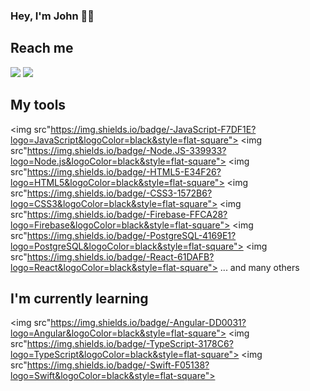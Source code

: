 ### Hey, I'm John 👋🏽


## Reach me
<a href="https://www.linkedin.com/in/john-a-b36974116/"><img src="https://img.shields.io/badge/-LinkedIn-0A66C2?logo=LinkedIn&logoColor=black&style=flat-square"></a> <a href="mailto:john.alban41@gmail.com"><img src="https://img.shields.io/badge/-Gmail-EA4335?logo=Gmail&logoColor=black&style=flat-square"></a>


## My tools
<img src"https://img.shields.io/badge/-JavaScript-F7DF1E?logo=JavaScript&logoColor=black&style=flat-square"> <img src"https://img.shields.io/badge/-Node.JS-339933?logo=Node.js&logoColor=black&style=flat-square"> <img src"https://img.shields.io/badge/-HTML5-E34F26?logo=HTML5&logoColor=black&style=flat-square"> <img src"https://img.shields.io/badge/-CSS3-1572B6?logo=CSS3&logoColor=black&style=flat-square"> <img src"https://img.shields.io/badge/-Firebase-FFCA28?logo=Firebase&logoColor=black&style=flat-square"> <img src"https://img.shields.io/badge/-PostgreSQL-4169E1?logo=PostgreSQL&logoColor=black&style=flat-square"> <img src"https://img.shields.io/badge/-React-61DAFB?logo=React&logoColor=black&style=flat-square"> ... and many others

## I'm currently learning
<img src"https://img.shields.io/badge/-Angular-DD0031?logo=Angular&logoColor=black&style=flat-square"> <img src"https://img.shields.io/badge/-TypeScript-3178C6?logo=TypeScript&logoColor=black&style=flat-square"> <img src"https://img.shields.io/badge/-Swift-F05138?logo=Swift&logoColor=black&style=flat-square">

<!--
**JohnA28/JohnA28** is a ✨ _special_ ✨ repository because its `README.md` (this file) appears on your GitHub profile.

Here are some ideas to get you started:

- 🔭 I’m currently working on ...
- 🌱 I’m currently learning ...
- 👯 I’m looking to collaborate on ...
- 🤔 I’m looking for help with ...
- 💬 Ask me about ...
- 📫 How to reach me: ...
- 😄 Pronouns: ...
- ⚡ Fun fact: ...
-->
